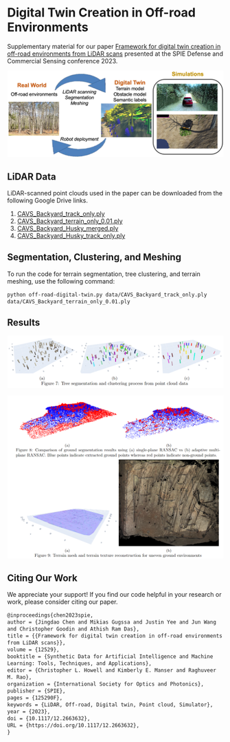 # Digital Twin Creation in Off-road Environments

Supplementary material for our paper [Framework for digital twin creation in off-road environments from LiDAR scans](http://doi.org/10.1117/12.2663632) presented at the SPIE Defense and Commercial Sensing conference 2023.

![framework](figures/framework.png?raw=true)

## LiDAR Data

LiDAR-scanned point clouds used in the paper can be downloaded from the following Google Drive links. 

1. [CAVS\_Backyard\_track\_only.ply](https://drive.google.com/file/d/1UZoh22e8g9w7In62pIuFmtEHVhRBQMwp/view?usp=sharing)
2. [CAVS\_Backyard\_terrain\_only\_0.01.ply](https://drive.google.com/file/d/1dGpQTv501qe9y9rQXEH8vN5Hc07ZvNNA/view?usp=sharing)
3. [CAVS\_Backyard\_Husky\_merged.ply](https://drive.google.com/file/d/125uWzAHpp_8jrUDOrXr5GxqukYwXAwk3/view?usp=sharing)
4. [CAVS\_Backyard\_Husky\_track\_only.ply](https://drive.google.com/file/d/17P_8gRbYPxR0wAljyPUOuKEhukx6mf7E/view?usp=sharing)

## Segmentation, Clustering, and Meshing

To run the code for terrain segmentation, tree clustering, and terrain meshing, use the following command:
    
    python off-road-digital-twin.py data/CAVS_Backyard_track_only.ply data/CAVS_Backyard_terrain_only_0.01.ply

## Results

![tree-results](figures/tree_segmentation_results.png?raw=true)

![terrain-results](figures/terrain_segmentation_results.png?raw=true)

## Citing Our Work
We appreciate your support! If you find our code helpful in your research or work, please consider citing our paper.

```bibtext
@inproceedings{chen2023spie,
author = {Jingdao Chen and Mikias Gugssa and Justin Yee and Jun Wang and Christopher Goodin and Athish Ram Das},
title = {{Framework for digital twin creation in off-road environments from LiDAR scans}},
volume = {12529},
booktitle = {Synthetic Data for Artificial Intelligence and Machine Learning: Tools, Techniques, and Applications},
editor = {Christopher L. Howell and Kimberly E. Manser and Raghuveer M. Rao},
organization = {International Society for Optics and Photonics},
publisher = {SPIE},
pages = {125290F},
keywords = {LiDAR, Off-road, Digital twin, Point cloud, Simulator},
year = {2023},
doi = {10.1117/12.2663632},
URL = {https://doi.org/10.1117/12.2663632},
}
```

